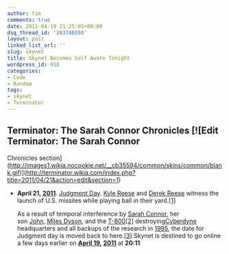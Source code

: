 ```yaml
---
author: tim
comments: true
date: 2011-04-19 21:25:05+00:00
dsq_thread_id: '283746550'
layout: post
linked_list_url: ''
slug: skynet
title: Skynet Becomes Self Aware Tonight
wordpress_id: 918
categories:
- Code
- Random
tags:
- skynet
- Terminator
---
```


## Terminator: The Sarah Connor Chronicles [![Edit Terminator: The Sarah Connor
Chronicles section](http://images1.wikia.nocookie.net/__cb35594/common/skins/common/blank.gif)](http://terminator.wikia.com/index.php?title=2011/04/21&action=edit&section=1)

  * **April 21, [2011](http://terminator.wikia.com/wiki/2011 "2011" )**. [Judgment Day](http://terminator.wikia.com/wiki/Judgment_Day "Judgment Day" ). [Kyle Reese](http://terminator.wikia.com/wiki/Kyle_Reese "Kyle Reese" ) and [Derek Reese](http://terminator.wikia.com/wiki/Derek_Reese "Derek Reese" ) witness the launch of U.S. missiles while playing ball in their yard.[[1]](http://terminator.wikia.com/wiki/2011/04/21#cite_note-0)

    As a result of temporal interference by [Sarah Connor](http://terminator.wikia.com/wiki/Sarah_Connor "Sarah Connor" ), her son [John](http://terminator.wikia.com/wiki/John_Connor "John Connor" ), [Miles Dyson](http://terminator.wikia.com/wiki/Miles_Dyson "Miles Dyson" ), and the [T-800](http://terminator.wikia.com/wiki/T-800_%28Terminator_2%29 "T-800 \(Terminator 2\)" )[[2]](http://terminator.wikia.com/wiki/2011/04/21#cite_note-1) destroying[Cyberdyne](http://terminator.wikia.com/wiki/Cyberdyne "Cyberdyne" ) headquarters and all backups of the research in [1995](http://terminator.wikia.com/wiki/1995 "1995" ), the date for Judgment day is moved back to here.[[3]](http://terminator.wikia.com/wiki/2011/04/21#cite_note-2) Skynet is destined to go online a few days earlier on **[April 19](http://terminator.wikia.com/wiki/2011/04/19 "2011/04/19" ), [2011](http://terminator.wikia.com/wiki/2011 "2011" )** at **20:11**